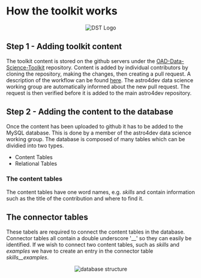 How the toolkit works
===================

<p align="center"><img src="https://raw.githubusercontent.com/astro4dev/OAD-Data-Science-Toolkit/master/img/DST_logo_250px.png" alt="DST Logo"/></p>

## Step 1 - Adding toolkit content
The toolkit content is stored on the github servers under the <a href="https://github.com/astro4dev/OAD-Data-Science-Toolkit" target="_blank">OAD-Data-Science-Toolkit</a> repository. Content is added by individual contributors by cloning the repository, making the changes, then creating a pull request. A description of the workflow can be found <a href="https://github.com/astro4dev/OAD-Data-Science-Toolkit/blob/master/How_to_upload_content.md" target="_blank">here</a>. The astro4dev data science working group are automatically informed about the new pull request. The request is then verified before it is added to the main astro4dev repository.

## Step 2 - Adding the content to the database

Once the content has been uploaded to github it has to be added to the MySQL database. This is done by a member of the astro4dev data science working group. The database is composed of many tables which can be dividied into two types.

- Content Tables
- Relational Tables

### The content tables
The content tables have one word names, e.g. _skills_ and contain information such as the title of the contribution and where to find it.

## The connector tables
These tabels are required to connect the content tables in the database. Connector tables all contain a double underscore '__' so they can easily be identified. If we wish to connect two content tables, such as _skills_ and _examples_ we have to create an entry in the connector table _skills__examples_.

<p align="center"><img src="https://raw.githubusercontent.com/astro4dev/OAD-Data-Science-Toolkit/master/img/database_structure.png" alt="database structure"/></p>